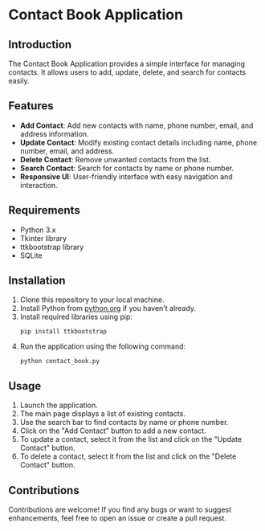 # Contact Book Application

## Introduction
The Contact Book Application provides a simple interface for managing contacts. It allows users to add, update, delete, and search for contacts easily.

## Features
- **Add Contact**: Add new contacts with name, phone number, email, and address information.
- **Update Contact**: Modify existing contact details including name, phone number, email, and address.
- **Delete Contact**: Remove unwanted contacts from the list.
- **Search Contact**: Search for contacts by name or phone number.
- **Responsive UI**: User-friendly interface with easy navigation and interaction.

## Requirements
- Python 3.x
- Tkinter library
- ttkbootstrap library
- SQLite

## Installation
1. Clone this repository to your local machine.
2. Install Python from [python.org](https://www.python.org/) if you haven't already.
3. Install required libraries using pip:
    ```
    pip install ttkbootstrap
    ```
4. Run the application using the following command:
    ```
    python contact_book.py
    ```

## Usage
1. Launch the application.
2. The main page displays a list of existing contacts.
3. Use the search bar to find contacts by name or phone number.
4. Click on the "Add Contact" button to add a new contact.
5. To update a contact, select it from the list and click on the "Update Contact" button.
6. To delete a contact, select it from the list and click on the "Delete Contact" button.

## Contributions
Contributions are welcome! If you find any bugs or want to suggest enhancements, feel free to open an issue or create a pull request.


